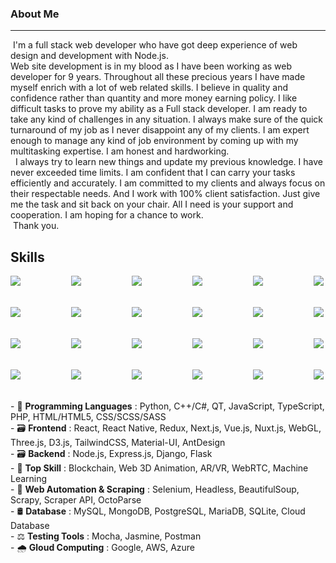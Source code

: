 <h3><b>About Me</b></h3>
<hr />
<p>
  &nbsp;I'm a full stack web developer who have got deep experience of web design and development with Node.js. <br/>
  Web site development is in my blood as I have been working as web developer for 9 years.
  Throughout all these precious years I have made myself enrich with a lot of web related skills.
  I believe in quality and confidence rather than quantity and more money earning policy.
  I like difficult tasks to prove my ability as a Full stack developer.
  I am ready to take any kind of challenges in any situation.
  I always make sure of the quick turnaround of my job as I never disappoint any of my clients.
  I am expert enough to manage any kind of job environment by coming up with my multitasking expertise.
  I am honest and hardworking.<br/>&nbsp;
  I always try to learn new things and update my previous knowledge. I have never exceeded time limits.
  I am confident that I can carry your tasks efficiently and accurately.
  I am committed to my clients and always focus on their respectable needs. 
  And I work with 100% client satisfaction.
  Just give me the task and sit back on your chair. All I need is your support and cooperation. I am hoping for a chance to work. <br/>
  &nbsp;Thank you.
 </p>

## Skills
<div align="center">
  <div style="display: flex; justify-content: space-between;">
    <img align="left" src="https://img.shields.io/badge/Solidity-e6e6e6?style=for-the-badge&logo=solidity&logoColor=black" />
    <img align="left" src="https://img.shields.io/badge/hardhat-000000?style=for-the-badge" />
    <img align="left" src="https://img.shields.io/badge/Ethers.js-F05032?style=for-the-badge" />
    <img align="left" src="https://img.shields.io/badge/Web3.js-4EA94B?style=for-the-badge&logo=web3dotjs&logoColor=white" />
    <img align="left" src="https://img.shields.io/badge/truffle-2CA5E0?style=for-the-badge" />
    <img align="left" src="https://img.shields.io/badge/-Smart%20Contracts-green?style=for-the-badge" />
  </div>
  <br>
  <br>
  <div style="display: flex; justify-content: space-between;">
    <img align="left" src="https://img.shields.io/badge/-DeFi-blue?style=for-the-badge" />
    <img align="left" src="https://img.shields.io/badge/-DEX-339933?style=for-the-badge" />
    <img align="left" src="https://img.shields.io/badge/Ethereum-3C3C3D?style=for-the-badge&logo=Ethereum&logoColor=white" />
    <img align="left" src="https://img.shields.io/badge/Javascript-339933?style=for-the-badge&logo=javascript&logoColor=white" />
    <img align="left" src="https://img.shields.io/badge/Typescript-E10098?style=for-the-badge&logo=typescript&logoColor=white" />
    <img align="left" src="https://img.shields.io/badge/-Polygon-blueviolet?style=for-the-badge" />
  </div>
  <br>
  <br>
  <div style="display: flex; justify-content: space-between;">
    <img align="left" src="https://img.shields.io/badge/chainlink-375BD2?style=for-the-badge&logo=chainlink&logoColor=white" />
    <img align="left" src="https://img.shields.io/badge/-NFT-green?style=for-the-badge" />
    <img align="left" src="https://img.shields.io/badge/Rust-black?style=for-the-badge&logo=rust&logoColor=#E57324" />
    <img align="left" src="https://img.shields.io/badge/-Solana-%237E7FC8?style=for-the-badge" />
    <img align="left" src="https://img.shields.io/badge/Git-F05032?style=for-the-badge&logo=git&logoColor=white" />
    <img align="left" src="https://img.shields.io/badge/Node.js-339933?style=for-the-badge&logo=nodedotjs&logoColor=white" />
  </div>
  <br>
  <br>
  <div style="display: flex; justify-content: space-between;">
    <img align="left" src="https://img.shields.io/badge/React-20232A?style=for-the-badge&logo=react&logoColor=61DAFB" />
    <img align="left" src="https://img.shields.io/badge/Redux-593D88?style=for-the-badge&logo=redux&logoColor=white" />
    <img align="left" src="https://img.shields.io/badge/MySQL-316192?style=for-the-badge&logo=mysql&logoColor=white" />
    <img align="left" src="https://img.shields.io/badge/Amazon AWS-{232F3E}?style=for-the-badge&logo=amazonaws&logoColor=white" />
    <img align="left" src="https://img.shields.io/badge/Docker-2CA5E0?style=for-the-badge&logo=docker&logoColor=white" />
    <img align="left" src="https://img.shields.io/badge/GraphQl-E10098?style=for-the-badge&logo=graphql&logoColor=white" />
  </div>
</div>
<br/><br/>
- 💽 <b>Programming Languages</b> : Python, C++/C#, QT, JavaScript, TypeScript, PHP, HTML/HTML5, CSS/SCSS/SASS <br/>
- 🗃 <b>Frontend</b> : React, React Native, Redux, Next.js, Vue.js, Nuxt.js, WebGL, Three.js, D3.js, TailwindCSS, Material-UI, AntDesign<br/>
- 🗃 <b>Backend</b> : Node.js, Express.js, Django, Flask<br/>
- 🥇 <b>Top Skill</b> : Blockchain, Web 3D Animation, AR/VR, WebRTC, Machine Learning<br/>
- 🛵 <b>Web Automation & Scraping</b> : Selenium, Headless, BeautifulSoup, Scrapy, Scraper API, OctoParse<br/>
- 🛢 <b>Database</b> : MySQL, MongoDB, PostgreSQL, MariaDB, SQLite, Cloud Database<br/>
- ⚖ <b>Testing Tools</b> : Mocha, Jasmine, Postman<br/>
- 🌧 <b>Gloud Computing</b> : Google, AWS, Azure<br/>
<br><br>
